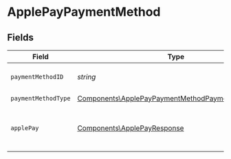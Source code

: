 # ApplePayPaymentMethod


## Fields

| Field                                                                                                                  | Type                                                                                                                   | Required                                                                                                               | Description                                                                                                            |
| ---------------------------------------------------------------------------------------------------------------------- | ---------------------------------------------------------------------------------------------------------------------- | ---------------------------------------------------------------------------------------------------------------------- | ---------------------------------------------------------------------------------------------------------------------- |
| `paymentMethodID`                                                                                                      | *string*                                                                                                               | :heavy_check_mark:                                                                                                     | ID of the payment method.                                                                                              |
| `paymentMethodType`                                                                                                    | [Components\ApplePayPaymentMethodPaymentMethodType](../../Models/Components/ApplePayPaymentMethodPaymentMethodType.md) | :heavy_check_mark:                                                                                                     | N/A                                                                                                                    |
| `applePay`                                                                                                             | [Components\ApplePayResponse](../../Models/Components/ApplePayResponse.md)                                             | :heavy_check_mark:                                                                                                     | Describes an Apple Pay token on a Moov account.                                                                        |